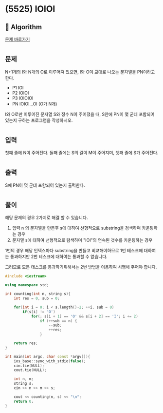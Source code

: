 # (5525) IOIOI
## :100: Algorithm
[문제 바로가기](https://www.acmicpc.net/problem/5525)
#
## 문제
N+1개의 I와 N개의 O로 이루어져 있으면, I와 O이 교대로 나오는 문자열을 PN이라고 한다.

- P1 IOI
- P2 IOIOI
- P3 IOIOIOI
- PN IOIOI...OI (O가 N개)

I와 O로만 이루어진 문자열 S와 정수 N이 주어졌을 때, S안에 PN이 몇 군데 포함되어 있는지 구하는 프로그램을 작성하시오.
#
## 입력
첫째 줄에 N이 주어진다. 둘째 줄에는 S의 길이 M이 주어지며, 셋째 줄에 S가 주어진다.
#
## 출력
S에 PN이 몇 군데 포함되어 있는지 출력한다.
#
## 풀이
해당 문제의 경우 2가지로 해결 할 수 있습니다.  

1. 입력 n 의 문자열을 만든후 s에 대하여 선형적으로 substring을 검색하며 카운팅하는 경우
2. 문자열 s에 대하여 선형적으로 탐색하며 "IOI"의 연속된 갯수를 카운팅하는 경우

1번의 경우 해당 인덱스마다 substring을 만들고 비교해야하므로 1번 테스크에 대하여는 통과하지만 2번 테스크에 대하여는 통과할 수 없습니다.  

그러므로 모든 테스크를 통과하기위해서는 2번 방법을 이용하여 시행해 주어야 합니다.  

```cpp
#include <iostream>

using namespace std;

int counting(int n, string s){
    int res = 0, sub = 0;

    for(int i = 0; i < s.length()-2; ++i, sub = 0)
        if(s[i] != 'O')
            for(; s[i + 1] == 'O' && s[i + 2] == 'I'; i += 2)
                if (++sub == n) {
                    --sub;
                    ++res;
                }

    return res;
}

int main(int argc, char const *argv[]){
    ios_base::sync_with_stdio(false);
    cin.tie(NULL);
    cout.tie(NULL);

    int n, m;
    string s;
    cin >> n >> m >> s;

    cout << counting(n, s) << "\n";
    return 0;
}
```